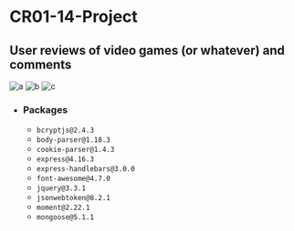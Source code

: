 # CR01-14-Project

## User reviews of video games (or whatever) and comments

![a](../assets/a.png?raw=true)
![b](../assets/b.png?raw=true)
![c](../assets/c.png?raw=true)

* ### Packages
  * `bcryptjs@2.4.3`
  * `body-parser@1.18.3`
  * `cookie-parser@1.4.3`
  * `express@4.16.3`
  * `express-handlebars@3.0.0`
  * `font-awesome@4.7.0`
  * `jquery@3.3.1`
  * `jsonwebtoken@8.2.1`
  * `moment@2.22.1`
  * `mongoose@5.1.1`


